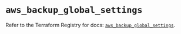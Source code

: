 # `aws_backup_global_settings`

Refer to the Terraform Registry for docs: [`aws_backup_global_settings`](https://registry.terraform.io/providers/hashicorp/aws/5.94.0/docs/resources/backup_global_settings).
